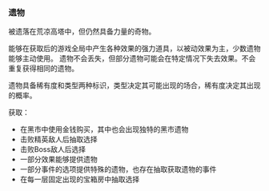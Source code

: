 ### 遗物



被遗落在荒凉高塔中，但仍然具备力量的奇物。

能够在获取后的游戏全局中产生各种效果的强力道具，以被动效果为主，少数遗物能够主动使用。 遗物不会丢失，但部分遗物可能会在特定情况下失去效果。不会重复获得相同的遗物。

遗物具备稀有度和类型两种标识，类型决定其可能出现的场合，稀有度决定其出现的概率。

获取：

- 在黑市中使用金钱购买，其中也会出现独特的黑市遗物
- 击败精英敌人后抽取选择
- 击败Boss敌人后选择
- 一部分效果能够提供遗物
- 一部分事件的选项提供特殊的遗物，也存在抽取获取遗物的事件
- 在每一层固定出现的宝箱房中抽取选择